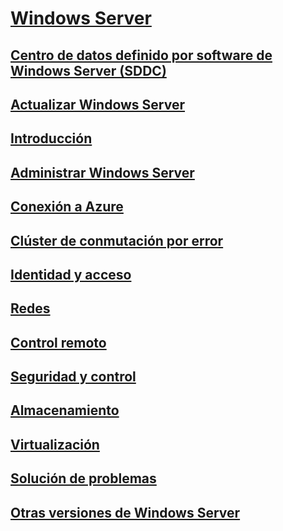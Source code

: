 # [Windows Server](./index.yml)
## [Centro de datos definido por software de Windows Server (SDDC)](sddc.md)
## [Actualizar Windows Server](upgrade/upgrade-overview.md)
## [Introducción](get-started/Server-Basics.md)
## [Administrar Windows Server](administration/manage-windows-server.yml)
## [Conexión a Azure](./manage/windows-admin-center/azure/index.md)
## [Clúster de conmutación por error](failover-clustering/failover-clustering-overview.md)
## [Identidad y acceso](identity/Identity-and-Access.yml)
## [Redes](networking/index.yml)
## [Control remoto](remote/index.yml)
## [Seguridad y control](security/security-and-assurance.yml)
## [Almacenamiento](storage/storage.yml)
## [Virtualización](virtualization/virtualization.yml)
## [Solución de problemas](troubleshoot/windows-server-troubleshooting.md)
## [Otras versiones de Windows Server](windows-server-versions.md)
